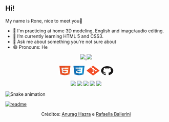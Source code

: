 ## Hi!
My name is Rone, nice to meet you👋

- 🏡 I'm practicing at home 3D modeling, English and image/audio editing.
- 🌱 I’m currently learning HTML 5 and CSS3.
- 💬 Ask me about something you're not sure about
- 😄 Pronouns: He

<div align="center">
  <a href="https://github.com/Rone-santos">
    <img height="150em" src="https://github-readme-stats.vercel.app/api?username=Rone-santos&count_private=true&include_all_commits=true&show_icons=true&theme=react&hide_border=false&show_owner=true"/>
    <img height="150em" src="https://github-readme-stats.vercel.app/api/top-langs/?username=Rone-santos&theme=react&hide_border=false&&layout=compact"/>
  </a>
</div>

<div align="center" valign="top"><br>
  <img align="center" alt="Rone-HTML" height="30" width="40" src="https://raw.githubusercontent.com/devicons/devicon/master/icons/html5/html5-original.svg">
  <img align="center" alt="Rone-CSS" height="30" width="40" src="https://raw.githubusercontent.com/devicons/devicon/master/icons/css3/css3-original.svg">
  <img align="center" alt="Rone-git" height="30" width="40" src="https://raw.githubusercontent.com/devicons/devicon/master/icons/git/git-original.svg">
  <img align="center" alt="Rone-github" height="30" width="40" src="https://raw.githubusercontent.com/devicons/devicon/master/icons/github/github-original.svg">
  <img align="right" alt="" height="150" style="border-radius:50px;" src="https://user-images.githubusercontent.com/95192062/170879337-a98a70e5-4588-4523-be0c-69d6f88d5c27.jpg">
</div><br>

<div align="center">
  <a href="mailto:rone_santos@hotmail.com"><img src="https://img.shields.io/badge/Microsoft_Outlook-0078D4?style=for-the-badge&logo=microsoft-outlook&logoColor=white" target="_blank"></a>
  <a href="https://www.facebook.com/rone.c.santos/" target="_blank"><img src="https://img.shields.io/badge/Facebook-1877F2?style=for-the-badge&logo=facebook&logoColor=white" target="_blank"></a>
  <a href="https://www.instagram.com/rone.c.santos/" target="_blank"><img src="https://img.shields.io/badge/-Instagram-%23E4405F?style=for-the-badge&logo=instagram&logoColor=white" target="_blank"></a>
  <a href="https://www.linkedin.com/in/rone-césar-santos-41371829/" target="_blank"><img src="https://img.shields.io/badge/-LinkedIn-%230077B5?style=for-the-badge&logo=linkedin&logoColor=white" target="_blank"></a>
  <a href="mailto:imperdoavelster@gmail.com"><img src="https://img.shields.io/badge/-Gmail-%23333?style=for-the-badge&logo=gmail&logoColor=white" target="_blank"></a>
</div>

![Snake animation](https://github.com/Rone-santos/Rone-santos/blob/output/github-contribution-grid-snake.svg)

[![readme](https://github-readme-stats.vercel.app/api/pin/?username=Rone-santos&repo=Rone-santos&theme=react)](https://github.com/Rone-santos/Rone-santos)

<div align="center">
  <p>Créditos: <a href="https://github.com/anuraghazra/github-readme-stats">Anurag Hazra</a> e <a href="https://github.com/rafaballerini">Rafaella Ballerini</a></p>
 </div>
